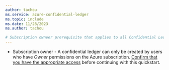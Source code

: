 ```yaml
---
author: tachou
ms.service: azure-confidential-ledger
ms.topic: include
ms.date: 11/28/2023
ms.author: tachou

# Subscription owneer prerequisite that applies to all Confidential Ledger quickstarts
---
```


- Subscription owner - A confidential ledger can only be created by users who have _Owner_ permissions on the Azure subscription. [Confirm that you have the appropriate access](../../role-based-access-control/check-access.md) before continuing with this quickstart.
